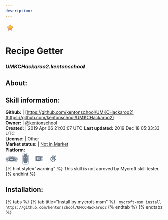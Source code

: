 ```yaml
---    
description:   
---    
```

![](../.gitbook/assets/star.png)  
# Recipe Getter  
### _UMKCHackaroo2.kentonschool_  
## About:  


## Skill information:  
**Github:** | [https://github.com/kentonschool/UMKCHackaroo2](https://github.com/kentonschool/UMKCHackaroo2)  
**Owner:** | [@kentonschool](https://github.com/kentonschool)  
**Created:** | 2019 Apr 06 21:03:07 UTC  **Last updated:** 2019 Dec 18 05:33:33 UTC  
**License:** | Other  
**Market status:** | [Not in Market](https://market.mycroft.ai/skill/)  
**Platform:**  
 ![](../.gitbook/assets/mark-1-icon.png)  ![](../.gitbook/assets/mark-2-icon.png)  ![](../.gitbook/assets/picroft-icon.png)  ![](../.gitbook/assets/kde.png)   
{% hint style="warning" %}
This skill is not aproved by Mycroft skill tester.
{% endhint %}
    
## Installation:  
{% tabs %}
{% tab title="Install by mycroft-msm" %}
``` mycroft-msm install https://github.com/kentonschool/UMKCHackaroo2```
{% endtab %}
  {% endtabs %}
  